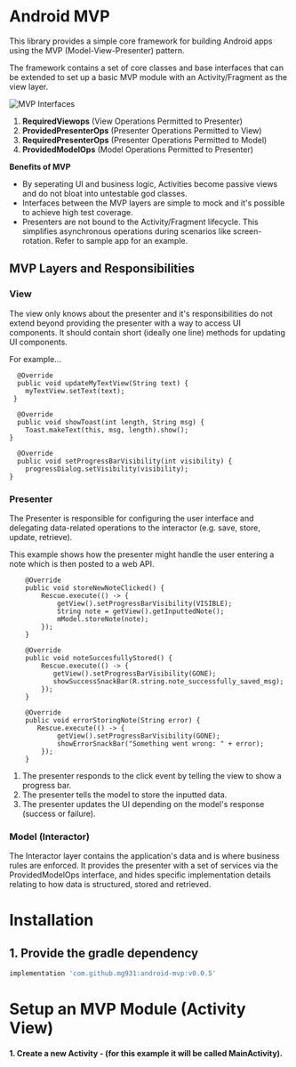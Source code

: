 # Android MVP

This library provides a simple core framework for building Android apps using the MVP (Model-View-Presenter) pattern. 

The framework contains a set of core classes and base interfaces that can be extended to set up a basic MVP module with an Activity/Fragment as the view layer. 

![MVP Interfaces](https://cms-assets.tutsplus.com/uploads/users/1308/posts/26206/image/MVP_interfaces.png)

1. **RequiredViewops** (View Operations Permitted to Presenter) 
2. **ProvidedPresenterOps** (Presenter Operations Permitted to View) 
3. **RequiredPresenterOps** (Presenter Operations Permitted to Model)
4. **ProvidedModelOps** (Model Operations Permitted to Presenter) 

**Benefits of MVP**
*  By seperating UI and business logic, Activities become passive views and do not bloat into untestable god classes. 
* Interfaces between the MVP layers are simple to mock and it's possible to achieve high test coverage. 
* Presenters are not bound to the Activity/Fragment lifecycle. This simplifies asynchronous operations during scenarios like screen-rotation. Refer to sample app for an example. 

## MVP Layers and Responsibilities 

### View
The view only knows about the presenter and it's responsibilities do not extend beyond providing the presenter with a way to access UI components. It should contain short (ideally one line) methods for updating UI components. 

For example... 
```
  @Override
  public void updateMyTextView(String text) {
    myTextView.setText(text);
 }

  @Override
  public void showToast(int length, String msg) {
    Toast.makeText(this, msg, length).show();
}

  @Override
  public void setProgressBarVisibility(int visibility) {
    progressDialog.setVisibility(visibility);
}
```
### Presenter

The Presenter is responsible for configuring the user interface and delegating data-related operations to the interactor (e.g. save, store, update, retrieve).

This example shows how the presenter might handle the user entering a note which is then posted to a web API. 
```
    @Override
    public void storeNewNoteClicked() {
        Rescue.execute(() -> {
            getView().setProgressBarVisibility(VISIBLE);
            String note = getView().getInputtedNote(); 
            mModel.storeNote(note); 
        }); 
    }

    @Override
    public void noteSuccesfullyStored() {
        Rescue.execute(() -> {
           getView().setProgressBarVisibility(GONE);
           showSuccessSnackBar(R.string.note_successfully_saved_msg); 
        }); 
    }

    @Override
    public void errorStoringNote(String error) {
       Rescue.execute(() -> {
            getView().setProgressBarVisibility(GONE);
            showErrorSnackBar("Something went wrong: " + error); 
        }); 
    }
```
1. The presenter responds to the click event by telling the view to show a progress bar. 
2. The presenter tells the model to store the inputted data. 
3. The presenter updates the UI depending on the model's response (success or failure). 

### Model (Interactor) 

The Interactor layer contains the application's data and is where business rules are enforced. It provides the presenter with a set of services via the ProvidedModelOps interface, and hides specific implementation details relating to how data is structured, stored and retrieved. 

# Installation  
## 1. Provide the gradle dependency
```gradle
implementation 'com.github.mg931:android-mvp:v0.0.5'
```

# Setup an MVP Module (Activity View)   
#### 1. Create a new Activity - (for this example it will be called MainActivity). 
